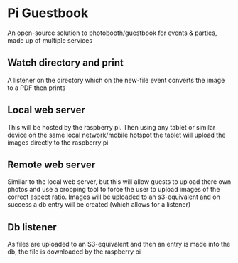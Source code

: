# Pi Guestbook

An open-source solution to photobooth/guestbook for events & parties, made up of multiple services

## Watch directory and print

A listener on the directory which on the new-file event converts the image to a PDF then prints

## Local web server

This will be hosted by the raspberry pi. Then using any tablet or similar device on the same local network/mobile hotspot the tablet will upload the images directly to the raspberry pi

## Remote web server

Similar to the local web server, but this will allow guests to upload there own photos and use a cropping tool to force the user to upload images of the correct aspect ratio. Images will be uploaded to an s3-equivalent and on success a db entry will be created (which allows for a listener)

## Db listener

As files are uploaded to an S3-equivalent and then an entry is made into the db, the file is downloaded by the raspberry pi
